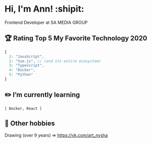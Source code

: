 # Hi, I'm Ann! :shipit:
Frontend Developer at SA MEDIA GROUP

## :trophy: Rating Top 5 My Favorite Technology 2020

```javascript
{
  1: "JavaScript",
  2: "Vue.js", // (and its entire ecosystem)
  3: "Typescript",
  4: "Docker",
  5: "Python"
}
```

## :pencil2: I’m currently learning
`[ Docker, React ]`

## :cookie: Other hobbies
Drawing (over 9 years) => https://vk.com/art_nysha
